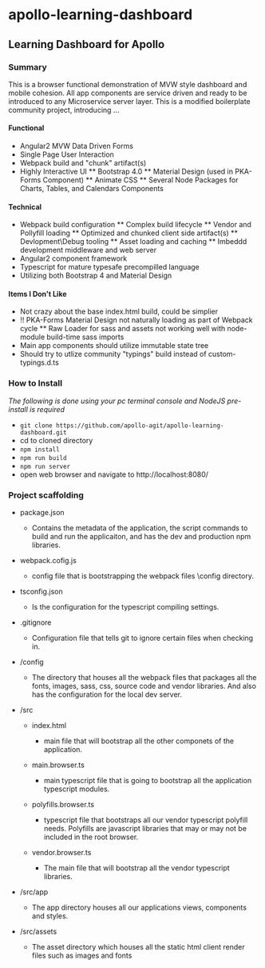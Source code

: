# apollo-learning-dashboard
## Learning Dashboard for Apollo

### Summary
This is a browser functional demonstration of MVW style dashboard and mobile cohesion. All app components are service driven and ready to be introduced to any Microservice server layer. This is a modified boilerplate community project, introducing ...

#### Functional
* Angular2 MVW Data Driven Forms
* Single Page User Interaction
* Webpack build and "chunk" artifact(s)
* Highly Interactive UI
** Bootstrap 4.0
** Material Design (used in PKA-Forms Component)
** Animate CSS
** Several Node Packages for Charts, Tables, and Calendars Components

#### Technical
* Webpack build configuration
** Complex build lifecycle
** Vendor and Pollyfill loading
** Optimized and chunked client side artifact(s)
** Devlopment\Debug tooling
** Asset loading and caching
** Imbeddd development middleware and web server
* Angular2 component framework
* Typescript for mature typesafe precompilled language
* Utilizing both Bootstrap 4 and Material Design

#### Items I Don't Like
* Not crazy about the base index.html build, could be simplier
* !! PKA-Forms Material Design not naturally loading as part of Webpack cycle
** Raw Loader for sass and assets not working well with node-module build-time sass imports
* Main app components should utilize immutable state tree
* Should try to utlize community "typings" build instead of custom-typings.d.ts



### How to Install

_The following is done using your pc terminal console and NodeJS pre-install is required_

* `git clone https://github.com/apollo-agit/apollo-learning-dashboard.git`
* cd to cloned directory
* `npm install`
* `npm run build`
* `npm run server`
* open web browser and navigate to http://localhost:8080/

### Project scaffolding
* package.json 
	* Contains the metadata of the application, the script commands to build and run the applicaiton, and has the dev and production npm libraries.

* webpack.cofig.js 
	* config file that is bootstrapping the webpack files \config directory.

* tsconfig.json 
	* Is the configuration for the typescript compiling settings.

* .gitignore
	* Configuration file that tells git to ignore certain files when checking in.

* /config
	* The directory that houses all the webpack files that packages all the fonts, images, sass, css, source code and vendor libraries.  And also has the configuration for the local dev server.

* /src
	* index.html
		* main file that will bootstrap all the other componets of the application.

	* main.browser.ts
		* main typescript file that is going to bootstrap all the application typescript modules.

	* polyfills.browser.ts
		* typescript file that bootstraps all our vendor typescript polyfill needs.  Polyfills are javascript libraries that may or may not be included in the root browser.

	* vendor.browser.ts
		* The main file that will bootstrap all the vendor typescript libraries.
* /src/app
	* The app directory houses all our applications views, components and styles.

* /src/assets
	* The asset directory which houses all the static html client render files such as images and fonts

